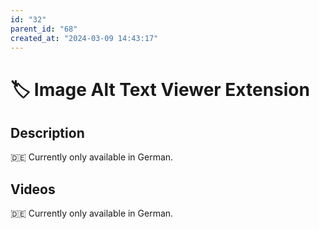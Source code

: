 ```yaml
---
id: "32"
parent_id: "68"
created_at: "2024-03-09 14:43:17"
---
```


# 🏷️ Image Alt Text Viewer Extension

## Description

🇩🇪 Currently only available in German.

## Videos

🇩🇪 Currently only available in German.
